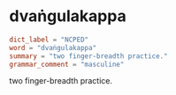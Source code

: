 # dvaṅgulakappa

``` toml
dict_label = "NCPED"
word = "dvaṅgulakappa"
summary = "two finger-breadth practice."
grammar_comment = "masculine"
```

two finger\-breadth practice.


